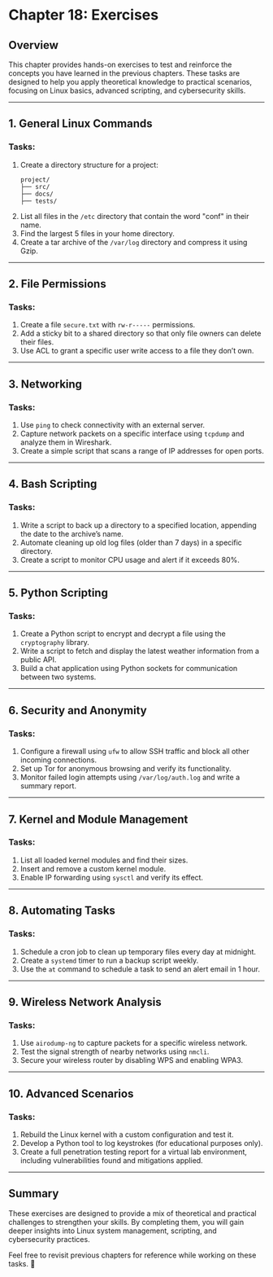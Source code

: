 # Chapter 18: Exercises

## Overview

This chapter provides hands-on exercises to test and reinforce the concepts you have learned in the previous chapters. These tasks are designed to help you apply theoretical knowledge to practical scenarios, focusing on Linux basics, advanced scripting, and cybersecurity skills.

---

## 1. General Linux Commands

### Tasks:
1. Create a directory structure for a project:
   ```
   project/
   ├── src/
   ├── docs/
   ├── tests/
   ```
2. List all files in the `/etc` directory that contain the word "conf" in their name.
3. Find the largest 5 files in your home directory.
4. Create a tar archive of the `/var/log` directory and compress it using Gzip.

---

## 2. File Permissions

### Tasks:
1. Create a file `secure.txt` with `rw-r-----` permissions.
2. Add a sticky bit to a shared directory so that only file owners can delete their files.
3. Use ACL to grant a specific user write access to a file they don’t own.

---

## 3. Networking

### Tasks:
1. Use `ping` to check connectivity with an external server.
2. Capture network packets on a specific interface using `tcpdump` and analyze them in Wireshark.
3. Create a simple script that scans a range of IP addresses for open ports.

---

## 4. Bash Scripting

### Tasks:
1. Write a script to back up a directory to a specified location, appending the date to the archive’s name.
2. Automate cleaning up old log files (older than 7 days) in a specific directory.
3. Create a script to monitor CPU usage and alert if it exceeds 80%.

---

## 5. Python Scripting

### Tasks:
1. Create a Python script to encrypt and decrypt a file using the `cryptography` library.
2. Write a script to fetch and display the latest weather information from a public API.
3. Build a chat application using Python sockets for communication between two systems.

---

## 6. Security and Anonymity

### Tasks:
1. Configure a firewall using `ufw` to allow SSH traffic and block all other incoming connections.
2. Set up Tor for anonymous browsing and verify its functionality.
3. Monitor failed login attempts using `/var/log/auth.log` and write a summary report.

---

## 7. Kernel and Module Management

### Tasks:
1. List all loaded kernel modules and find their sizes.
2. Insert and remove a custom kernel module.
3. Enable IP forwarding using `sysctl` and verify its effect.

---

## 8. Automating Tasks

### Tasks:
1. Schedule a cron job to clean up temporary files every day at midnight.
2. Create a `systemd` timer to run a backup script weekly.
3. Use the `at` command to schedule a task to send an alert email in 1 hour.

---

## 9. Wireless Network Analysis

### Tasks:
1. Use `airodump-ng` to capture packets for a specific wireless network.
2. Test the signal strength of nearby networks using `nmcli`.
3. Secure your wireless router by disabling WPS and enabling WPA3.

---

## 10. Advanced Scenarios

### Tasks:
1. Rebuild the Linux kernel with a custom configuration and test it.
2. Develop a Python tool to log keystrokes (for educational purposes only).
3. Create a full penetration testing report for a virtual lab environment, including vulnerabilities found and mitigations applied.

---

## Summary

These exercises are designed to provide a mix of theoretical and practical challenges to strengthen your skills. By completing them, you will gain deeper insights into Linux system management, scripting, and cybersecurity practices.

Feel free to revisit previous chapters for reference while working on these tasks. 🚀
